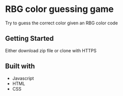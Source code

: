 # RBG color guessing game
Try to guess the correct color given an RBG color code

## Getting Started
Either download zip file or clone with HTTPS

## Built with
 * Javascript
 * HTML
 * CSS
